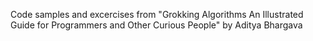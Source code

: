 Code samples and excercises from "Grokking Algorithms An Illustrated Guide for Programmers and Other Curious People" by Aditya Bhargava
